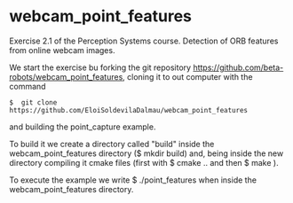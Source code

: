# webcam_point_features
Exercise 2.1 of the Perception Systems course. Detection of ORB features from online webcam images.


We start the exercise bu forking the git repository https://github.com/beta-robots/webcam_point_features, cloning it to out computer with the command

    $  git clone https://github.com/EloiSoldevilaDalmau/webcam_point_features
  
and building the point_capture example.

To build it we create a directory called "build" inside the webcam_point_features directory ($ mkdir build) and, being inside the new directory compiling it cmake files (first with $ cmake .. and then $ make ).

To execute the example we write $ ./point_features when inside the webcam_point_features directory.


